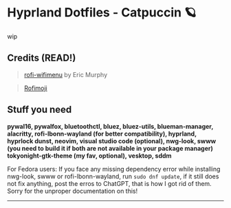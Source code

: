 # Hyprland Dotfiles - Catpuccin 🪐

wip

## Credits (READ!)
> [rofi-wifimenu](https://github.com/ericmurphyxyz/rofi-wifi-menu) by Eric Murphy

> [Rofimoji](https://github.com/fdw/rofimoji)



## Stuff you need
**pywal16,
pywalfox,
bluetoothctl, bluez, bluez-utils, blueman-manager,
alacritty,
rofi-lbonn-wayland (for better compatibility),
hyprland, hyprlock
dunst,
neovim,
visual studio code (optional),
nwg-look, swww (you need to build it if both are not available in your package manager)
tokyonight-gtk-theme (my fav, optional),
vesktop,
sddm**

For Fedora users: If you face any missing dependency error while installing nwg-look, swww or rofi-lbonn-wayland, run ``sudo dnf update``, if it still does not fix anything, post the erros to ChatGPT, that is how I got rid of them. Sorry for the unproper documentation on this!




---
